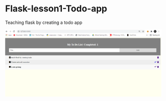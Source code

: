 # Flask-lesson1-Todo-app
Teaching flask by creating a todo app

![alt text](https://github.com/W1nterFr3ak/Flask-lesson1-Todo-app/blob/main/todo.png?raw=true)

